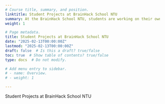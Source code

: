 ```yaml
---
# Course title, summary, and position.
linktitle: Student Projects at BrainHack School NTU
summary: At the BrainHack School NTU, students are working on their own projects.
weight: 1

# Page metadata.
title: Student Projects at BrainHack School NTU
date: "2025-02-13T00:00:00Z"
lastmod: "2025-02-13T00:00:00Z"
draft: false  # Is this a draft? true/false
toc: true  # Show table of contents? true/false
type: docs  # Do not modify.

# Add menu entry to sidebar.
# - name: Overview.
# - weight: 1

---
```


Student Projects at BrainHack School NTU
